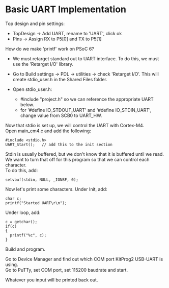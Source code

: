# Basic UART Implementation

Top design and pin settings:

- TopDesign -> Add UART, rename to 'UART', click ok  
- Pins -> Assign RX to P5[0] and TX to P5[1]

How do we make 'printf' work on PSoC 6? 

- We must retarget standard out to UART interface. To do this, we must use the 'Retarget I/O' library.
- Go to Build settings -> PDL -> utilities -> check 'Retarget I/O'. This will create stdio_user.h in the Shared Files folder.
- Open stdio_user.h:

  - #include "project.h" so we can reference the appropriate UART below.
  - for '#define IO_STDOUT_UART' and '#define IO_STDIN_UART', change value from SCB0 to UART_HW.

Now that stdio is set up, we will control the UART with Cortex-M4.  
Open main_cm4.c and add the following:
```
#include <stdio.h>
UART_Start();   // add this to the init section
```
Stdin is usually buffered, but we don't know that it is buffered until we read.   
We want to turn that off for this program so that we can control each character.  
To do this, add:
```
setvbuf(stdin, NULL, _IONBF, 0);
```
Now let's print some characters. Under Init, add:
```
char c;
printf("Started UART\r\n");
```
Under loop, add:
```
c = getchar();
if(c)
{
  printf("%c", c);
}
```
Build and program.

Go to Device Manager and find out which COM port KitProg2 USB-UART is using.  
Go to PuTTy, set COM port, set 115200 baudrate and start.

Whatever you input will be printed back out.
